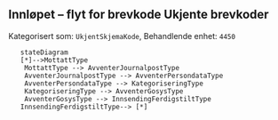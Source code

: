 ## Innløpet – flyt for brevkode Ukjente brevkoder
Kategorisert som: `UkjentSkjemaKode`, Behandlende enhet: `4450`
```mermaid
   stateDiagram
   [*]-->MottattType
   	MottattType --> AvventerJournalpostType
	AvventerJournalpostType --> AvventerPersondataType
	AvventerPersondataType --> KategoriseringType
	KategoriseringType --> AvventerGosysType
	AvventerGosysType --> InnsendingFerdigstiltType
   InnsendingFerdigstiltType--> [*]    
```
